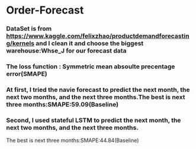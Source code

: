 # Order-Forecast
### DataSet is from https://www.kaggle.com/felixzhao/productdemandforecasting/kernels and I clean it and choose the biggest warehouse:Whse_J for our forecast data

### The loss function : Symmetric mean absoulte precentage error(SMAPE)

### At first, I tried the navie forecast to predict the next month, the next two months, and the next three months.The best is next three months:SMAPE:59.09(Baseline)

### Second, I used stateful LSTM to predict the next month, the next two months, and the next three months.
The best is next three months:SMAPE:44.84(Baseline)
